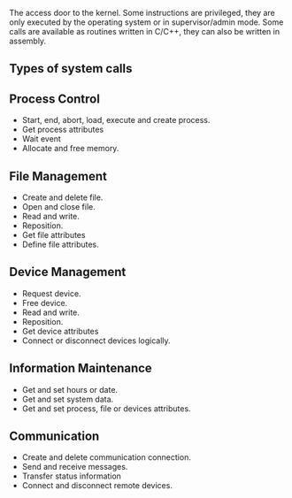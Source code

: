 
The access door to the kernel.
Some instructions are privileged, they are only executed by the operating system or in supervisor/admin mode.
Some calls are available as routines written in C/C++, they can also be written in assembly.

## Types of system calls
## Process Control
- Start, end, abort, load, execute and create process.
- Get process attributes
- Wait event
- Allocate and free memory.
## File Management
- Create and delete file.
- Open and close file.
- Read and write.
- Reposition. 
- Get file attributes
- Define file attributes.
## Device Management
- Request device.
- Free device.
- Read and write.
- Reposition.
- Get device attributes
- Connect or disconnect devices logically. 
## Information Maintenance 
- Get and set hours or date.
- Get and set system data.
- Get and set process, file or devices attributes.
## Communication
- Create and delete communication connection.
- Send and receive messages.
- Transfer status information
- Connect and disconnect remote devices.